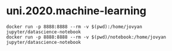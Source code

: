 # uni.2020.machine-learning

```
docker run -p 8888:8888 --rm -v $(pwd):/home/jovyan jupyter/datascience-notebook
docker run -p 8888:8888 --rm -v $(pwd)/notebook:/home/jovyan jupyter/datascience-notebook
```
